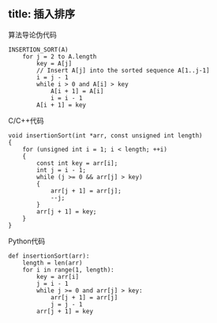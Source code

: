 title: 插入排序
---

算法导论伪代码

	INSERTION_SORT(A)
		for j = 2 to A.length
			key = A[j]
			// Insert A[j] into the sorted sequence A[1..j-1]
			i = j - 1
			while i > 0 and A[i] > key
				A[i + 1] = A[i]
				i = i - 1
			A[i + 1] = key
			
C/C++代码

	void insertionSort(int *arr, const unsigned int length)
	{
		for (unsigned int i = 1; i < length; ++i)
    	{
    		const int key = arr[i];
        	int j = i - 1;
        	while (j >= 0 && arr[j] > key)
        	{
            	arr[j + 1] = arr[j];
            	--j;
        	}
        	arr[j + 1] = key;
    	}
	}
	
Python代码

	def insertionSort(arr):
		length = len(arr)
    	for i in range(1, length):
        	key = arr[i]
        	j = i - 1
        	while j >= 0 and arr[j] > key:
            	arr[j + 1] = arr[j]
            	j = j - 1
        	arr[j + 1] = key
      



